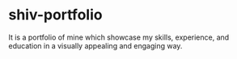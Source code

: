 # shiv-portfolio
It is a portfolio of mine which showcase my skills, experience, and education in a visually appealing and engaging way.

